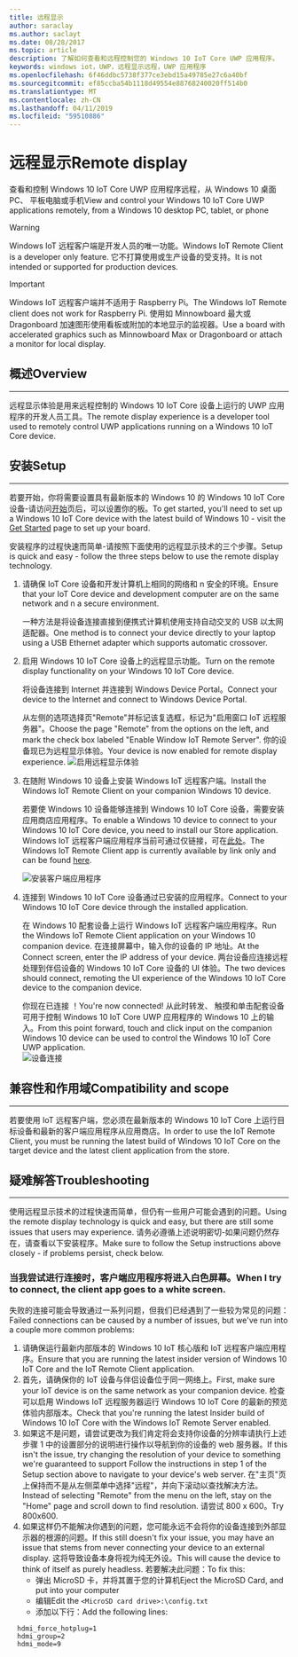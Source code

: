 ```yaml
---
title: 远程显示
author: saraclay
ms.author: saclayt
ms.date: 08/28/2017
ms.topic: article
description: 了解如何查看和远程控制您的 Windows 10 IoT Core UWP 应用程序。
keywords: windows iot，UWP，远程显示远程，UWP 应用程序
ms.openlocfilehash: 6f46ddbc5738f377ce3ebd15a49785e27c6a40bf
ms.sourcegitcommit: ef85ccba54b1118d49554e88768240020ff514b0
ms.translationtype: MT
ms.contentlocale: zh-CN
ms.lasthandoff: 04/11/2019
ms.locfileid: "59510886"
---
```

# <a name="remote-display"></a><span data-ttu-id="3e58e-104">远程显示</span><span class="sxs-lookup"><span data-stu-id="3e58e-104">Remote display</span></span>
<span data-ttu-id="3e58e-105">查看和控制 Windows 10 IoT Core UWP 应用程序远程，从 Windows 10 桌面 PC、 平板电脑或手机</span><span class="sxs-lookup"><span data-stu-id="3e58e-105">View and control your Windows 10 IoT Core UWP applications remotely, from a Windows 10 desktop PC, tablet, or phone</span></span>

> [!WARNING]
> <span data-ttu-id="3e58e-106">Windows IoT 远程客户端是开发人员的唯一功能。</span><span class="sxs-lookup"><span data-stu-id="3e58e-106">Windows IoT Remote Client is a developer only feature.</span></span> <span data-ttu-id="3e58e-107">它不打算使用或生产设备的受支持。</span><span class="sxs-lookup"><span data-stu-id="3e58e-107">It is not intended or supported for production devices.</span></span>

> [!IMPORTANT]
> <span data-ttu-id="3e58e-108">Windows IoT 远程客户端并不适用于 Raspberry Pi。</span><span class="sxs-lookup"><span data-stu-id="3e58e-108">The Windows IoT Remote client does not work for Raspberry Pi.</span></span> <span data-ttu-id="3e58e-109">使用如 Minnowboard 最大或 Dragonboard 加速图形使用看板或附加的本地显示的监视器。</span><span class="sxs-lookup"><span data-stu-id="3e58e-109">Use a board with accelerated graphics such as Minnowboard Max or Dragonboard or attach a monitor for local display.</span></span>

## <a name="overview"></a><span data-ttu-id="3e58e-110">概述</span><span class="sxs-lookup"><span data-stu-id="3e58e-110">Overview</span></span>
___
<span data-ttu-id="3e58e-111">远程显示体验是用来远程控制的 Windows 10 IoT Core 设备上运行的 UWP 应用程序的开发人员工具。</span><span class="sxs-lookup"><span data-stu-id="3e58e-111">The remote display experience is a developer tool used to remotely control UWP applications running on a Windows 10 IoT Core device.</span></span>   

## <a name="setup"></a><span data-ttu-id="3e58e-112">安装</span><span class="sxs-lookup"><span data-stu-id="3e58e-112">Setup</span></span>
___
<span data-ttu-id="3e58e-113">若要开始，你将需要设置具有最新版本的 Windows 10 的 Windows 10 IoT Core 设备-请访问[开始](https://developer.microsoft.com/en-us/windows/iot/getstarted)页后，可以设置你的板。</span><span class="sxs-lookup"><span data-stu-id="3e58e-113">To get started, you'll need to set up a Windows 10 IoT Core device with the latest build of Windows 10 - visit the [Get Started](https://developer.microsoft.com/en-us/windows/iot/getstarted) page to set up your board.</span></span>

<span data-ttu-id="3e58e-114">安装程序的过程快速而简单-请按照下面使用的远程显示技术的三个步骤。</span><span class="sxs-lookup"><span data-stu-id="3e58e-114">Setup is quick and easy - follow the three steps below to use the remote display technology.</span></span>

1. <span data-ttu-id="3e58e-115">请确保 IoT Core 设备和开发计算机上相同的网络和 n 安全的环境。</span><span class="sxs-lookup"><span data-stu-id="3e58e-115">Ensure that your IoT Core device and development computer are on the same network and n a secure environment.</span></span>

    <span data-ttu-id="3e58e-116">一种方法是将设备连接直接到便携式计算机使用支持自动交叉的 USB 以太网适配器。</span><span class="sxs-lookup"><span data-stu-id="3e58e-116">One method is to connect your device directly to your laptop using a USB Ethernet adapter which supports automatic crossover.</span></span>

1. <span data-ttu-id="3e58e-117">启用 Windows 10 IoT Core 设备上的远程显示功能。</span><span class="sxs-lookup"><span data-stu-id="3e58e-117">Turn on the remote display functionality on your Windows 10 IoT Core device.</span></span>
  
    <span data-ttu-id="3e58e-118">将设备连接到 Internet 并连接到 Windows Device Portal。</span><span class="sxs-lookup"><span data-stu-id="3e58e-118">Connect your device to the Internet and connect to Windows Device Portal.</span></span>
  
    <span data-ttu-id="3e58e-119">从左侧的选项选择页"Remote"并标记该复选框，标记为"启用窗口 IoT 远程服务器"。</span><span class="sxs-lookup"><span data-stu-id="3e58e-119">Choose the page "Remote" from the options on the left, and mark the check box labeled "Enable Window IoT Remote Server".</span></span>  <span data-ttu-id="3e58e-120">你的设备现已为远程显示体验。</span><span class="sxs-lookup"><span data-stu-id="3e58e-120">Your device is now enabled for remote display experience.</span></span>
    ![启用远程显示体验](../media/RemoteDisplay/enable-remote.png)

1. <span data-ttu-id="3e58e-122">在随附 Windows 10 设备上安装 Windows IoT 远程客户端。</span><span class="sxs-lookup"><span data-stu-id="3e58e-122">Install the Windows IoT Remote Client on your companion Windows 10 device.</span></span>
  
    <span data-ttu-id="3e58e-123">若要使 Windows 10 设备能够连接到 Windows 10 IoT Core 设备，需要安装应用商店应用程序。</span><span class="sxs-lookup"><span data-stu-id="3e58e-123">To enable a Windows 10 device to connect to your Windows 10 IoT Core device, you need to install our Store application.</span></span>  <span data-ttu-id="3e58e-124">Windows IoT 远程客户端应用程序当前可通过仅链接，可在[此处](https://www.microsoft.com/en-us/store/apps/iot-remote-client/9nblggh5mnxz)。</span><span class="sxs-lookup"><span data-stu-id="3e58e-124">The Windows IoT Remote Client app is currently available by link only and can be found [here](https://www.microsoft.com/en-us/store/apps/iot-remote-client/9nblggh5mnxz).</span></span>
    
    ![安装客户端应用程序](../media/RemoteDisplay/store-app.png)


1. <span data-ttu-id="3e58e-126">连接到 Windows 10 IoT Core 设备通过已安装的应用程序。</span><span class="sxs-lookup"><span data-stu-id="3e58e-126">Connect to your Windows 10 IoT Core device through the installed application.</span></span>
  
    <span data-ttu-id="3e58e-127">在 Windows 10 配套设备上运行 Windows IoT 远程客户端应用程序。</span><span class="sxs-lookup"><span data-stu-id="3e58e-127">Run the Windows IoT Remote Client application on your Windows 10 companion device.</span></span>  <span data-ttu-id="3e58e-128">在连接屏幕中，输入你的设备的 IP 地址。</span><span class="sxs-lookup"><span data-stu-id="3e58e-128">At the Connect screen, enter the IP address of your device.</span></span> <span data-ttu-id="3e58e-129">两台设备应连接远程处理到伴侣设备的 Windows 10 IoT Core 设备的 UI 体验。</span><span class="sxs-lookup"><span data-stu-id="3e58e-129">The two devices should connect, remoting the UI experience of the Windows 10 IoT Core device to the companion device.</span></span>
    
    <span data-ttu-id="3e58e-130">你现在已连接 ！</span><span class="sxs-lookup"><span data-stu-id="3e58e-130">You're now connected!</span></span> <span data-ttu-id="3e58e-131">从此时转发、 触摸和单击配套设备可用于控制 Windows 10 IoT Core UWP 应用程序的 Windows 10 上的输入。</span><span class="sxs-lookup"><span data-stu-id="3e58e-131">From this point forward, touch and click input on the companion Windows 10 device can be used to control the Windows 10 IoT Core UWP application.</span></span>  
    ![设备连接](../media/RemoteDisplay/connect-device.png)
      

## <a name="compatibility-and-scope"></a><span data-ttu-id="3e58e-133">兼容性和作用域</span><span class="sxs-lookup"><span data-stu-id="3e58e-133">Compatibility and scope</span></span>
___
<span data-ttu-id="3e58e-134">若要使用 IoT 远程客户端，您必须在最新版本的 Windows 10 IoT Core 上运行目标设备和最新的客户端应用程序从应用商店。</span><span class="sxs-lookup"><span data-stu-id="3e58e-134">In order to use the IoT Remote Client, you must be running the latest build of Windows 10 IoT Core on the target device and the latest client application from the store.</span></span> 
    
  
## <a name="troubleshooting"></a><span data-ttu-id="3e58e-135">疑难解答</span><span class="sxs-lookup"><span data-stu-id="3e58e-135">Troubleshooting</span></span>
___
<span data-ttu-id="3e58e-136">使用远程显示技术的过程快速而简单，但仍有一些用户可能会遇到的问题。</span><span class="sxs-lookup"><span data-stu-id="3e58e-136">Using the remote display technology is quick and easy, but there are still some issues that users may experience.</span></span>  <span data-ttu-id="3e58e-137">请务必遵循上述说明密切-如果问题仍然存在，请查看以下安装程序。</span><span class="sxs-lookup"><span data-stu-id="3e58e-137">Make sure to follow the Setup instructions above closely - if problems persist, check below.</span></span>

### <a name="when-i-try-to-connect-the-client-app-goes-to-a-white-screen"></a><span data-ttu-id="3e58e-138">当我尝试进行连接时，客户端应用程序将进入白色屏幕。</span><span class="sxs-lookup"><span data-stu-id="3e58e-138">When I try to connect, the client app goes to a white screen.</span></span>
<span data-ttu-id="3e58e-139">失败的连接可能会导致通过一系列问题，但我们已经遇到了一些较为常见的问题：</span><span class="sxs-lookup"><span data-stu-id="3e58e-139">Failed connections can be caused by a number of issues, but we've run into a couple more common problems:</span></span>

1. <span data-ttu-id="3e58e-140">请确保运行最新内部版本的 Windows 10 IoT 核心版和 IoT 远程客户端应用程序。</span><span class="sxs-lookup"><span data-stu-id="3e58e-140">Ensure that you are running the latest insider version of Windows 10 IoT Core and the IoT Remote Client application.</span></span>
1. <span data-ttu-id="3e58e-141">首先，请确保你的 IoT 设备与伴侣设备位于同一网络上。</span><span class="sxs-lookup"><span data-stu-id="3e58e-141">First, make sure your IoT device is on the same network as your companion device.</span></span>
    <span data-ttu-id="3e58e-142">检查可以启用 Windows IoT 远程服务器运行 Windows 10 IoT Core 的最新的预览体验内部版本。</span><span class="sxs-lookup"><span data-stu-id="3e58e-142">Check that you're running the latest Insider build of Windows 10 IoT Core with the Windows IoT Remote Server enabled.</span></span>
1. <span data-ttu-id="3e58e-143">如果这不是问题，请尝试更改为我们肯定将会支持你设备的分辨率请执行上述步骤 1 中的设置部分的说明进行操作以导航到你的设备的 web 服务器。</span><span class="sxs-lookup"><span data-stu-id="3e58e-143">If this isn't the issue, try changing the resolution of your device to something we're guaranteed to support Follow the instructions in step 1 of the Setup section above to navigate to your device's web server.</span></span>  <span data-ttu-id="3e58e-144">在"主页"页上保持而不是从左侧菜单中选择"远程"，并向下滚动以查找解决方法。</span><span class="sxs-lookup"><span data-stu-id="3e58e-144">Instead of selecting "Remote" from the menu on the left, stay on the "Home" page and scroll down to find resolution.</span></span>  <span data-ttu-id="3e58e-145">请尝试 800 x 600。</span><span class="sxs-lookup"><span data-stu-id="3e58e-145">Try 800x600.</span></span>
1. <span data-ttu-id="3e58e-146">如果这样仍不能解决你遇到的问题，您可能永远不会将你的设备连接到外部显示器的根源的问题。</span><span class="sxs-lookup"><span data-stu-id="3e58e-146">If this still doesn't fix your issue, you may have an issue that stems from never connecting your device to an external display.</span></span>
    <span data-ttu-id="3e58e-147">这将导致设备本身将视为纯无外设。</span><span class="sxs-lookup"><span data-stu-id="3e58e-147">This will cause the device to think of itself as purely headless.</span></span>  <span data-ttu-id="3e58e-148">若要解决此问题：</span><span class="sxs-lookup"><span data-stu-id="3e58e-148">To fix this:</span></span>
    * <span data-ttu-id="3e58e-149">弹出 MicroSD 卡，并将其置于您的计算机</span><span class="sxs-lookup"><span data-stu-id="3e58e-149">Eject the MicroSD Card, and put into your computer</span></span>
    * <span data-ttu-id="3e58e-150">编辑</span><span class="sxs-lookup"><span data-stu-id="3e58e-150">Edit the</span></span> `<MicroSD card drive>:\config.txt`
    * <span data-ttu-id="3e58e-151">添加以下行：</span><span class="sxs-lookup"><span data-stu-id="3e58e-151">Add the following lines:</span></span>
 
```
  hdmi_force_hotplug=1
  hdmi_group=2
  hdmi_mode=9
```
